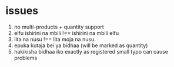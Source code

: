 # issues
1. no multi-products + quantity support
2. elfu ishirini na mbili !== ishirini na mbili elfu
3. lita na nusu !== lita moja na nusu.
4. epuka kutaja bei ya bidhaa (will be marked as quantity)
5. hakikisha bidhaa iko exactly as registered small typo can cause problems